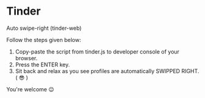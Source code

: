 # Tinder
Auto swipe-right (tinder-web)

Follow the steps given below:

  1. Copy-paste the script from tinder.js to developer console of your browser.
  2. Press the ENTER key.
  3. Sit back and relax as you see profiles are automatically SWIPPED RIGHT. (  😎  )

You're welcome 😉
